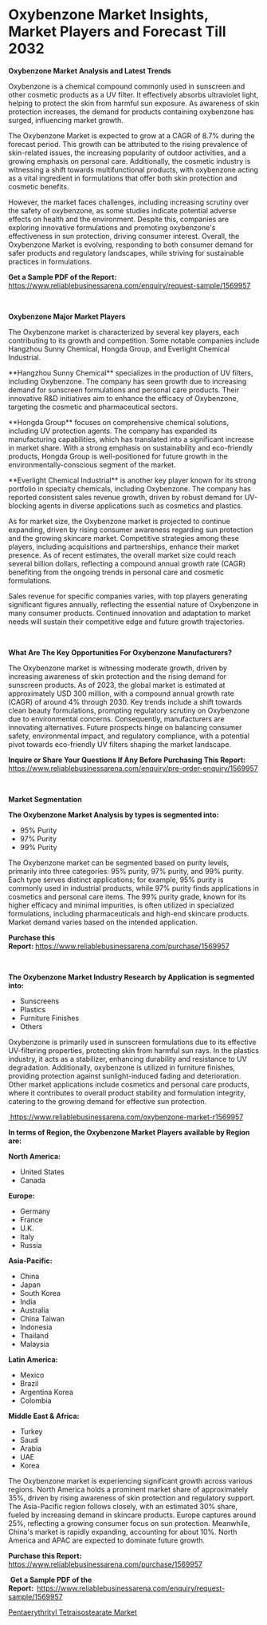 <p><h1>Oxybenzone Market Insights, Market Players and Forecast Till 2032</h1></p><p><strong>Oxybenzone Market Analysis and Latest Trends</strong></p>
<p><p>Oxybenzone is a chemical compound commonly used in sunscreen and other cosmetic products as a UV filter. It effectively absorbs ultraviolet light, helping to protect the skin from harmful sun exposure. As awareness of skin protection increases, the demand for products containing oxybenzone has surged, influencing market growth.</p><p>The Oxybenzone Market is expected to grow at a CAGR of 8.7% during the forecast period. This growth can be attributed to the rising prevalence of skin-related issues, the increasing popularity of outdoor activities, and a growing emphasis on personal care. Additionally, the cosmetic industry is witnessing a shift towards multifunctional products, with oxybenzone acting as a vital ingredient in formulations that offer both skin protection and cosmetic benefits.</p><p>However, the market faces challenges, including increasing scrutiny over the safety of oxybenzone, as some studies indicate potential adverse effects on health and the environment. Despite this, companies are exploring innovative formulations and promoting oxybenzone's effectiveness in sun protection, driving consumer interest. Overall, the Oxybenzone Market is evolving, responding to both consumer demand for safer products and regulatory landscapes, while striving for sustainable practices in formulations.</p></p>
<p><strong>Get a Sample PDF of the Report:&nbsp;</strong> <a href="https://www.reliablebusinessarena.com/enquiry/request-sample/1569957?utm_campaign=2805&utm_medium=2&utm_source=Github&utm_content=ia&utm_term=25032025&utm_id=oxybenzone">https://www.reliablebusinessarena.com/enquiry/request-sample/1569957</a></p>
<p>&nbsp;</p>
<p><strong>Oxybenzone Major Market Players</strong></p>
<p><p>The Oxybenzone market is characterized by several key players, each contributing to its growth and competition. Some notable companies include Hangzhou Sunny Chemical, Hongda Group, and Everlight Chemical Industrial.</p><p>**Hangzhou Sunny Chemical** specializes in the production of UV filters, including Oxybenzone. The company has seen growth due to increasing demand for sunscreen formulations and personal care products. Their innovative R&D initiatives aim to enhance the efficacy of Oxybenzone, targeting the cosmetic and pharmaceutical sectors.</p><p>**Hongda Group** focuses on comprehensive chemical solutions, including UV protection agents. The company has expanded its manufacturing capabilities, which has translated into a significant increase in market share. With a strong emphasis on sustainability and eco-friendly products, Hongda Group is well-positioned for future growth in the environmentally-conscious segment of the market.</p><p>**Everlight Chemical Industrial** is another key player known for its strong portfolio in specialty chemicals, including Oxybenzone. The company has reported consistent sales revenue growth, driven by robust demand for UV-blocking agents in diverse applications such as cosmetics and plastics.</p><p>As for market size, the Oxybenzone market is projected to continue expanding, driven by rising consumer awareness regarding sun protection and the growing skincare market. Competitive strategies among these players, including acquisitions and partnerships, enhance their market presence. As of recent estimates, the overall market size could reach several billion dollars, reflecting a compound annual growth rate (CAGR) benefiting from the ongoing trends in personal care and cosmetic formulations.</p><p>Sales revenue for specific companies varies, with top players generating significant figures annually, reflecting the essential nature of Oxybenzone in many consumer products. Continued innovation and adaptation to market needs will sustain their competitive edge and future growth trajectories.</p></p>
<p>&nbsp;</p>
<p><strong>What Are The Key Opportunities For Oxybenzone Manufacturers?</strong></p>
<p><p>The Oxybenzone market is witnessing moderate growth, driven by increasing awareness of skin protection and the rising demand for sunscreen products. As of 2023, the global market is estimated at approximately USD 300 million, with a compound annual growth rate (CAGR) of around 4% through 2030. Key trends include a shift towards clean beauty formulations, prompting regulatory scrutiny on Oxybenzone due to environmental concerns. Consequently, manufacturers are innovating alternatives. Future prospects hinge on balancing consumer safety, environmental impact, and regulatory compliance, with a potential pivot towards eco-friendly UV filters shaping the market landscape.</p></p>
<p><strong>Inquire or Share Your Questions If Any Before Purchasing This Report:</strong> <a href="https://www.reliablebusinessarena.com/enquiry/pre-order-enquiry/1569957?utm_campaign=2805&utm_medium=2&utm_source=Github&utm_content=ia&utm_term=25032025&utm_id=oxybenzone">https://www.reliablebusinessarena.com/enquiry/pre-order-enquiry/1569957</a></p>
<p>&nbsp;</p>
<p><strong>Market Segmentation</strong></p>
<p><strong>The Oxybenzone Market Analysis by types is segmented into:</strong></p>
<p><ul><li>95% Purity</li><li>97% Purity</li><li>99% Purity</li></ul></p>
<p><p>The Oxybenzone market can be segmented based on purity levels, primarily into three categories: 95% purity, 97% purity, and 99% purity. Each type serves distinct applications; for example, 95% purity is commonly used in industrial products, while 97% purity finds applications in cosmetics and personal care items. The 99% purity grade, known for its higher efficacy and minimal impurities, is often utilized in specialized formulations, including pharmaceuticals and high-end skincare products. Market demand varies based on the intended application.</p></p>
<p><strong>Purchase this Report:&nbsp;</strong><a href="https://www.reliablebusinessarena.com/purchase/1569957?utm_campaign=2805&utm_medium=2&utm_source=Github&utm_content=ia&utm_term=25032025&utm_id=oxybenzone">https://www.reliablebusinessarena.com/purchase/1569957</a></p>
<p>&nbsp;</p>
<p><strong>The Oxybenzone Market Industry Research by Application is segmented into:</strong></p>
<p><ul><li>Sunscreens</li><li>Plastics</li><li>Furniture Finishes</li><li>Others</li></ul></p>
<p><p>Oxybenzone is primarily used in sunscreen formulations due to its effective UV-filtering properties, protecting skin from harmful sun rays. In the plastics industry, it acts as a stabilizer, enhancing durability and resistance to UV degradation. Additionally, oxybenzone is utilized in furniture finishes, providing protection against sunlight-induced fading and deterioration. Other market applications include cosmetics and personal care products, where it contributes to overall product stability and formulation integrity, catering to the growing demand for effective sun protection.</p></p>
<p><a href="https://www.reliablebusinessarena.com/oxybenzone-market-r1569957?utm_campaign=2805&utm_medium=2&utm_source=Github&utm_content=ia&utm_term=25032025&utm_id=oxybenzone">&nbsp;https://www.reliablebusinessarena.com/oxybenzone-market-r1569957</a></p>
<p><strong>In terms of Region, the Oxybenzone Market Players available by Region are:</strong></p>
<p>
    <p> <strong> North America: </strong>
        <ul>
            <li>United States</li>
            <li>Canada</li>
        </ul>
        </p> 
    <p> <strong> Europe: </strong>
        <ul>
            <li>Germany</li>
            <li>France</li>
            <li>U.K.</li>
            <li>Italy</li>
            <li>Russia</li>
        </ul>
        </p> 
    <p> <strong> Asia-Pacific: </strong>
        <ul>
            <li>China</li>
            <li>Japan</li>
            <li>South Korea</li>
            <li>India</li>
            <li>Australia</li>
            <li>China Taiwan</li>
            <li>Indonesia</li>
            <li>Thailand</li>
            <li>Malaysia</li>
        </ul>
        </p> 
    <p> <strong> Latin America: </strong>
        <ul>
            <li>Mexico</li>
            <li>Brazil</li>
            <li>Argentina Korea</li>
            <li>Colombia</li>
        </ul>
        </p> 
    <p> <strong> Middle East & Africa: </strong>
        <ul>
            <li>Turkey</li>
            <li>Saudi</li>
            <li>Arabia</li>
            <li>UAE</li>
            <li>Korea</li>
        </ul>
    </p>
    </p>
<p><p>The Oxybenzone market is experiencing significant growth across various regions. North America holds a prominent market share of approximately 35%, driven by rising awareness of skin protection and regulatory support. The Asia-Pacific region follows closely, with an estimated 30% share, fueled by increasing demand in skincare products. Europe captures around 25%, reflecting a growing consumer focus on sun protection. Meanwhile, China's market is rapidly expanding, accounting for about 10%. North America and APAC are expected to dominate future growth.</p></p>
<p><strong>Purchase this Report: </strong><a href="https://www.reliablebusinessarena.com/purchase/1569957?utm_campaign=2805&utm_medium=2&utm_source=Github&utm_content=ia&utm_term=25032025&utm_id=oxybenzone">https://www.reliablebusinessarena.com/purchase/1569957</a></p>
<p>&nbsp;<strong>Get a Sample PDF of the Report:&nbsp;&nbsp;</strong><a href="https://www.reliablebusinessarena.com/enquiry/request-sample/1569957?utm_campaign=2805&utm_medium=2&utm_source=Github&utm_content=ia&utm_term=25032025&utm_id=oxybenzone">https://www.reliablebusinessarena.com/enquiry/request-sample/1569957</a></p>
<p><strong></strong></p>
<p><p><a href="https://github.com/genayziben/Market-Research-Report-List-1/blob/main/pentaerythrityl-tetraisostearate-market.md?utm_campaign=2805&utm_medium=2&utm_source=Github&utm_content=ia&utm_term=25032025&utm_id=oxybenzone">Pentaerythrityl Tetraisostearate Market</a></p></p>